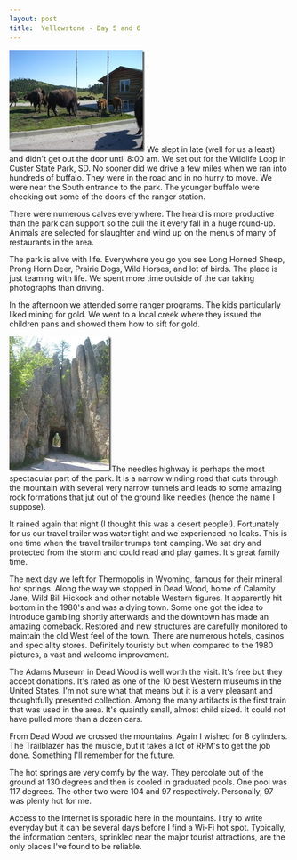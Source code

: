 ```yaml
---
layout: post
title:  Yellowstone - Day 5 and 6
---
```

[![CIMG1580](/cdn/images/blog/YellowstoneDay5_14503/CIMG1580_thumb.jpg)](/cdn/images/blog/YellowstoneDay5_14503/CIMG1580.jpg) We slept in late (well for us a least) and didn't get out the door until 8:00 am. We set out for the Wildlife Loop in Custer State Park, SD. No sooner did we drive a few miles when we ran into hundreds of buffalo. They were in the road and in no hurry to move. We were near the South entrance to the park. The younger buffalo were checking out some of the doors of the ranger station.

There were numerous calves everywhere. The heard is more productive than the park can support so the cull the it every fall in a huge round-up. Animals are selected for slaughter and wind up on the menus of many of restaurants in the area.

The park is alive with life. Everywhere you go you see Long Horned Sheep, Prong Horn Deer, Prairie Dogs, Wild Horses, and lot of birds. The place is just teaming with life. We spent more time outside of the car taking photographs than driving.

In the afternoon we attended some ranger programs. The kids particularly liked mining for gold. We went to a local creek where they issued the children pans and showed them how to sift for gold.

[![CIMG1599](/cdn/images/blog/YellowstoneDay5_14503/CIMG1599_thumb.jpg)](/cdn/images/blog/YellowstoneDay5_14503/CIMG1599.jpg)The needles highway is perhaps the most spectacular part of the park. It is a narrow winding road that cuts through the mountain with several very narrow tunnels and leads to some amazing rock formations that jut out of the ground like needles (hence the name I suppose).

It rained again that night (I thought this was a desert people!). Fortunately for us our travel trailer was water tight and we experienced no leaks. This is one time when the travel trailer trumps tent camping. We sat dry and protected from the storm and could read and play games. It's great family time.

The next day we left for Thermopolis in Wyoming, famous for their mineral hot springs. Along the way we stopped in Dead Wood, home of Calamity Jane, Wild Bill Hickock and other notable Western figures. It apparently hit bottom in the 1980's and was a dying town. Some one got the idea to introduce gambling shortly afterwards and the downtown has made an amazing comeback. Restored and new structures are carefully monitored to maintain the old West feel of the town. There are numerous hotels, casinos and speciality stores. Definitely touristy but when compared to the 1980 pictures, a vast and welcome improvement.

The Adams Museum in Dead Wood is well worth the visit. It's free but they accept donations. It's rated as one of the 10 best Western museums in the United States. I'm not sure what that means but it is a very pleasant and thoughtfully presented collection. Among the many artifacts is the first train that was used in the area. It's quaintly small, almost child sized. It could not have pulled more than a dozen cars.

From Dead Wood we crossed the mountains. Again I wished for 8 cylinders. The Trailblazer has the muscle, but it takes a lot of RPM's to get the job done. Something I'll remember for the future.

The hot springs are very comfy by the way. They percolate out of the ground at 130 degrees and then is cooled in graduated pools. One pool was 117 degrees. The other two were 104 and 97 respectively. Personally, 97 was plenty hot for me.

Access to the Internet is sporadic here in the mountains. I try to write everyday but it can be several days before I find a Wi-Fi hot spot. Typically, the information centers, sprinkled near the major tourist attractions, are the only places I've found to be reliable.
